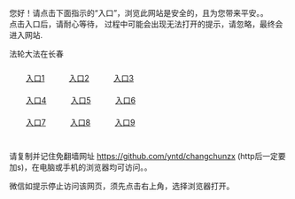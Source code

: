您好！请点击下面指示的“入口”，浏览此网站是安全的，且为您带来平安。。 <br/>
点击入口后，请耐心等待， 过程中可能会出现无法打开的提示，请忽略，最终会进入网站. </br>

法轮大法在长春<br/>
<div style="padding:10px"><a style="margin:20px" target="_blank" href="https://d2e6c2tl4oes2g.cloudfront.net/2Qpsp?zokwlfp" id="ccLink1" rel="nofollow">入口1</a> <a target="_blank" style="margin:20px" href="https://d3dtroyh37e92o.cloudfront.net/2Qpsp?roluxgzc" id="ccLink2" rel="nofollow">入口2</a> <a style="margin:20px" target="_blank" href="https://d3kppfp8yoo6od.cloudfront.net/2Qpsp?mntxotf" id="ccLink3" rel="nofollow">入口3</a></div>

<div style="padding:10px" ><a style="margin:20px" target="_blank" href="https://d2e6c2tl4oes2g.cloudfront.net/2Qpsp?zokwlfp" id="ccLink4" rel="nofollow">入口4</a> <a style="margin:20px" href="https://d3dtroyh37e92o.cloudfront.net/2Qpsp?roluxgzc" target="_blank" id="ccLink5" rel="nofollow">入口5</a> <a style="margin:20px" href="https://d3kppfp8yoo6od.cloudfront.net/2Qpsp?mntxotf" target="_blank" id="ccLink6" rel="nofollow">入口6</a></div>

<div style="padding:10px"><a style="margin:20px" target="_blank" href="https://d2e6c2tl4oes2g.cloudfront.net/2Qpsp?zokwlfp" id="ccLink7" rel="nofollow">入口7</a> <a style="margin:20px" href="https://d3dtroyh37e92o.cloudfront.net/2Qpsp?roluxgzc" target="_blank" id="ccLink8" rel="nofollow">入口8</a> <a style="margin:20px" target="_blank" href="https://d3kppfp8yoo6od.cloudfront.net/2Qpsp?mntxotf" id="ccLink9" rel="nofollow">入口9</a></div>

<br/>



请复制并记住免翻墙网址 https://github.com/yntd/changchunzx (http后一定要加s)，在电脑或手机的浏览器均可访问。。<br/>

微信如提示停止访问该网页，须先点击右上角，选择浏览器打开。
